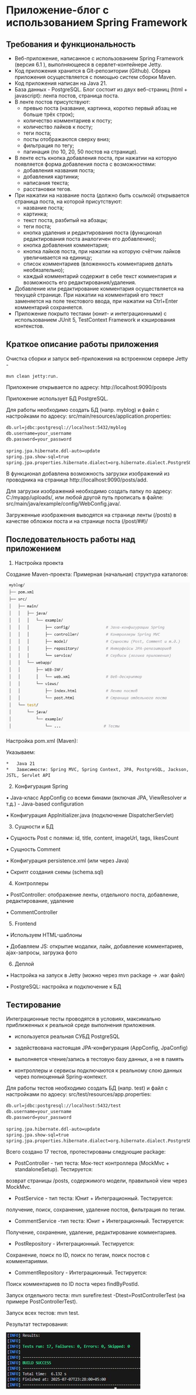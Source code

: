 # Приложение-блог с использованием Spring Framework

## Требования и функциональность
* Веб-приложение, написанное с использованием Spring Framework (версия 6.1 ), выполняющееся в сервлет-контейнере Jetty. 
* Код приложения хранится в Git-репозитории (Github).
Сборка приложения осуществляется с помощью систем сборки Maven.
* Код приложения написан на Java 21.
* База данных - PostgreSQL.
Блог состоит из двух веб-страниц (html + javascript): лента постов, страница поста.
* В ленте постов присутствуют: 
    - превью поста (название, картинка, коротко первый абзац не больше трёх строк);
    - количество комментариев к посту;
    - количество лайков к посту;
    - теги поста;
    - посты отображаются сверху вниз;
    - фильтрация по тегу;
    - пагинация (по 10, 20, 50 постов на странице).
* В ленте есть кнопка добавления поста, при нажатии на которую появляется форма добавления поста с возможностями:
    - добавления названия поста;
    - добавления картинки;
    - написания текста;
    - расстановки тегов.
* При нажатии на название поста (должно быть ссылкой) открывается страница поста, на которой присутствуют:
    - название поста;
    - картинка;
    - текст поста, разбитый на абзацы;
    - теги поста;
    - кнопка удаления и редактирования поста (функционал редактирования поста аналогичен его добавлению);
    - кнопка добавления комментария;
    - кнопка лайков поста, при нажатии на которую счётчик лайков увеличивается на единицу;
    - список комментариев (вложенность комментариев делать необязательно);
    - каждый комментарий содержит в себе текст комментария и возможность его редактирования/удаления.
* Добавление или редактирование комментария осуществляется на текущей странице. При нажатии на комментарий его текст заменяется на поле текстового ввода, при нажатии на Ctrl+Enter комментарий сохраняется.
* Приложение покрыто тестами (юнит- и интеграционными) с использованием JUnit 5, TestContext Framework и кэширования контекстов.


## Краткое описание работы приложения

Очистка сборки и запуск веб-приложения на встроенном сервере Jetty - 

    mvn clean jetty:run.

Приложение открывается по адресу: http://localhost:9090/posts

Приложение использует БД PostgreSQL.

Для работы необходимо создать БД (напр. myblog) и файл с настройками по адоесу: src/main/resources/application.properties:

    db.url=jdbc:postgresql://localhost:5432/myblog
    db.username=your_username
    db.password=your_password

    spring.jpa.hibernate.ddl-auto=update
    spring.jpa.show-sql=true
    spring.jpa.properties.hibernate.dialect=org.hibernate.dialect.PostgreSQLDialect

В функционал добавлена возможность загрузки изображений из проводника на странице http://localhost:9090/posts/add.

Для загрузки изображений необходимо создать папку по адресу: C:/myapp/uploads/, или любой другой путь прописать в файле: src/main/java/example/config/WebConfig.java/.

Загруженные изображения выводятся на странице ленты (/posts) в качестве обложки поста и на странице поста (/post/##)/

## Последовательность работы над приложением

1. Настройка проекта

Создание Maven-проекта: Примерная (начальная) структура каталогов:

![Структура каталогов](directory.jpg)
 
Настройка pom.xml (Maven):

Указываем:

    *	Java 21
    *	Зависимости: Spring MVC, Spring Context, JPA, PostgreSQL, Jackson, JSTL, Servlet API

2. Конфигурация Spring

•	Java-класс AppConfig со всеми бинами (включая JPA, ViewResolver и т.д.) - Java-based configuration

•	Конфигурация AppInitializer.java (подключение DispatcherServlet)

3. Сущности и БД

•	Сущность Post с полями: id, title, content, imageUrl, tags, likesCount

•	Сущность Comment

•	Конфигурация persistence.xml (или через Java)

•	Скрипт создания схемы (schema.sql)

4. Контроллеры

•	PostController: отображение ленты, отдельного поста, добавление, редактирование, удаление

•	CommentController

5. Frontend

•	Используем HTML-шаблоны

•	Добавляем JS: открытие модалки, лайк, добавление комментариев, ajax-запросы, загрузка фото

6. Деплой

•	Настройка на запуск в Jetty (можно через mvn package → .war файл)

•	PostgreSQL: настройка и подключение к БД

## Тестирование

Интеграционные тесты проводятся в условиях, максимально приближенных к реальной среде выполнения приложения.

* используется реальная СУБД PostgreSQL

* задействована настоящая JPA-конфигурация (AppConfig, JpaConfig)

* выполняется чтение/запись в тестовую базу данных, а не в память

* контроллеры и сервисы подключаются к реальному слою данных через полноценный Spring-контекст.

Для работы тестов необходимо создать БД (напр. test) и файл с настройками по адоесу: src/test/resources/app.properties:

    db.url=jdbc:postgresql://localhost:5432/test
    db.username=your_username
    db.password=your_password

    spring.jpa.hibernate.ddl-auto=update
    spring.jpa.show-sql=true
    spring.jpa.properties.hibernate.dialect=org.hibernate.dialect.PostgreSQLDialect

Всего создано 17 тестов, протестированы следующие package:

* PostController - тип теста: Мок-тест контроллера (MockMvc + standaloneSetup). Тестируется:

возврат страницы /posts, содержимого модели, правильной view через MockMvc.

* PostService - тип теста: Юнит + Интеграционный. Тестируется:

получение, поиск, сохранение, удаление постов, фильтрация по тегам.

* CommentService -тип теста: Юнит + Интеграционный. Тестируется:

Получение, сохранение, удаление, редактирование комментариев.

* PostRepository - Интеграционный. Тестируется:

Сохранение, поиск по ID, поиск по тегам, поиск постов с комментариями.

* CommentRepository - Интеграционный. Тестируется:

Поиск комментариев по ID поста через findByPostId.

Запуск отдельного теста: mvn surefire:test -Dtest=PostControllerTest (на примере PostControllerTest).

Запуск всех тестов: mvn test.

Результат тестирования:

![Тестирование](test.jpg)